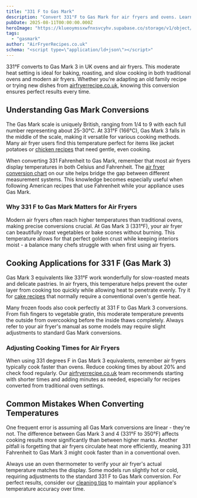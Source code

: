 ```yaml
---
title: "331 F to Gas Mark"
description: "Convert 331°F to Gas Mark for air fryers and ovens. Learn the exact Gas Mark equivalent and cooking tips at airfryerrecipe.co.uk."
pubDate: 2025-08-11T00:00:00.000Z
heroImage: "https://klueoymssxwfnxsvcyhv.supabase.co/storage/v1/object/public/md/331-f-to-gas-mark-d0664bdd.png"
tags:
  - "gasmark"
author: "AirFryerRecipes.co.uk"
schema: "<script type=\"application/ld+json\"></script>"
---
```


<p>331°F converts to Gas Mark 3 in UK ovens and air fryers. This moderate heat setting is ideal for baking, roasting, and slow cooking in both traditional ovens and modern air fryers. Whether you're adapting an old family recipe or trying new dishes from <a href=https://www.airfryerrecipe.co.uk/recipes>airfryerrecipe.co.uk</a>, knowing this conversion ensures perfect results every time.</p>

<h2>Understanding Gas Mark Conversions</h2>
<p>The Gas Mark scale is uniquely British, ranging from 1/4 to 9 with each full number representing about 25-30°C. At 331°F (166°C), Gas Mark 3 falls in the middle of the scale, making it versatile for various cooking methods. Many air fryer users find this temperature perfect for items like jacket potatoes or <a href=https://www.airfryerrecipe.co.uk/recipe-category/chicken>chicken recipes</a> that need gentle, even cooking.</p>
<p>When converting 331 Fahrenheit to Gas Mark, remember that most air fryers display temperatures in both Celsius and Fahrenheit. The <a href=https://www.airfryerrecipe.co.uk/air-fryer-conversion-chart>air fryer conversion chart</a> on our site helps bridge the gap between different measurement systems. This knowledge becomes especially useful when following American recipes that use Fahrenheit while your appliance uses Gas Mark.</p>

<h3>Why 331 F to Gas Mark Matters for Air Fryers</h3>
<p>Modern air fryers often reach higher temperatures than traditional ovens, making precise conversions crucial. At Gas Mark 3 (331°F), your air fryer can beautifully roast vegetables or bake scones without burning. This temperature allows for that perfect golden crust while keeping interiors moist - a balance many chefs struggle with when first using air fryers.</p>

<h2>Cooking Applications for 331 F (Gas Mark 3)</h2>
<p>Gas Mark 3 equivalents like 331°F work wonderfully for slow-roasted meats and delicate pastries. In air fryers, this temperature helps prevent the outer layer from cooking too quickly while allowing heat to penetrate evenly. Try it for <a href=https://www.airfryerrecipe.co.uk/recipe-category/cakes>cake recipes</a> that normally require a conventional oven's gentle heat.</p>
<p>Many frozen foods also cook perfectly at 331 F to Gas Mark 3 conversions. From fish fingers to vegetable gratin, this moderate temperature prevents the outside from overcooking before the inside thaws completely. Always refer to your air fryer's manual as some models may require slight adjustments to standard Gas Mark conversions.</p>

<h3>Adjusting Cooking Times for Air Fryers</h3>
<p>When using 331 degrees F in Gas Mark 3 equivalents, remember air fryers typically cook faster than ovens. Reduce cooking times by about 20% and check food regularly. Our <a href=https://www.airfryerrecipe.co.uk>airfryerrecipe.co.uk</a> team recommends starting with shorter times and adding minutes as needed, especially for recipes converted from traditional oven settings.</p>

<h2>Common Mistakes When Converting Temperatures</h2>
<p>One frequent error is assuming all Gas Mark conversions are linear - they're not. The difference between Gas Mark 3 and 4 (331°F to 350°F) affects cooking results more significantly than between higher marks. Another pitfall is forgetting that air fryers circulate heat more efficiently, meaning 331 Fahrenheit to Gas Mark 3 might cook faster than in a conventional oven.</p>
<p>Always use an oven thermometer to verify your air fryer's actual temperature matches the display. Some models run slightly hot or cold, requiring adjustments to the standard 331 F to Gas Mark conversion. For perfect results, consider our <a href=https://www.airfryerrecipe.co.uk/air-fryer-cleaner>cleaning tips</a> to maintain your appliance's temperature accuracy over time.</p>